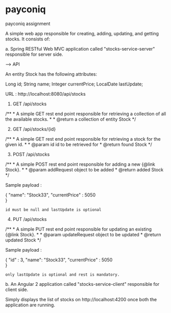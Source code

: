 # payconiq
payconiq assignment

A simple web app responsible for creating, adding, updating, and getting stocks. It consists of: 

a. Spring RESTful Web MVC application called "stocks-service-server" responsible for server side. 

--> API 

An entity Stock has the following attributes: 

Long id;
String name;
Integer currentPrice;
LocalDate lastUpdate;

URL : http://localhost:8080/api/stocks

1. GET /api/stocks

/**
	 * A simple GET rest end point responsible for retrieving a collection of all the available stocks.
	 *
	 * @return a collection of entity Stock
	 */
   
2. GET /api/stocks/{id}

/**
	 * A simple GET rest end point responsible for retrieving a stock for the given id.
	 *
	 * @param id id to be retrieved for
	 * @return found Stock
	 */
   
3. POST /api/stocks

/**
	 * A simple POST rest end point responsible for adding a new {@link Stock}.
	 *
	 * @param addRequest object to be added
	 * @return added Stock
	 */
   
   Sample payload : 
   
   {
		"name": "Stock33",
		"currentPrice" : 5050  
    }
    
    id must be null and lastUpdate is optional
   
4. PUT /api/stocks

/**
	 * A simple PUT rest end point responsible for updating an existing {@link Stock}.
	 *
	 * @param updateRequest object to be updated
	 * @return updated Stock
	 */
   
   Sample payload :
   
   {
		"id" : 3,
		"name": "Stock33",
		"currentPrice" : 5050        
    }
    
    only lastUpdate is optional and rest is mandatory.


b. An Angular 2 application called "stocks-service-client" responsible for client side.

Simply displays the list of stocks on http://localhost:4200 once both the application are running.
